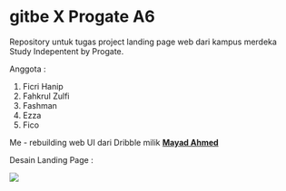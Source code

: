 # **gitbe X Progate A6**

Repository untuk tugas project landing page web dari kampus merdeka Study Indepentent by Progate.

Anggota :

1. Ficri Hanip
2. Fahkrul Zulfi
3. Fashman
4. Ezza
5. Fico

Me - rebuilding web UI dari Dribble milik  **[Mayad Ahmed](https://dribbble.com/mayad_ahmed/followers)**

Desain Landing Page :

![](https://cdn.dribbble.com/users/3460290/screenshots/9528327/media/0e44e3346d307d8e2d956f687190a45d.jpg)

